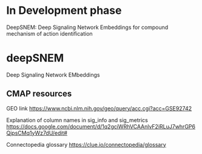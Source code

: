 # In Development phase

DeepSNEM: Deep Signaling Network Embeddings for compound mechanism of action identification

# deepSNEM
Deep Signaling Network EMbeddings

## CMAP resources

GEO link https://www.ncbi.nlm.nih.gov/geo/query/acc.cgi?acc=GSE92742 

Explanation of column names in sig_info and sig_metrics https://docs.google.com/document/d/1q2gciWRhVCAAnlvF2iRLuJ7whrGP6QjpsCMq1yWz7dU/edit#


Connectopedia glossary https://clue.io/connectopedia/glossary
